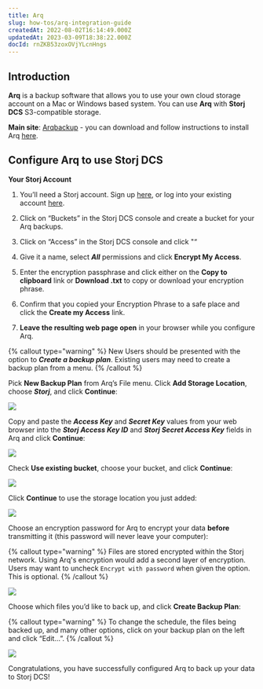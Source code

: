 ```yaml
---
title: Arq
slug: how-tos/arq-integration-guide
createdAt: 2022-08-02T16:14:49.000Z
updatedAt: 2023-03-09T18:38:22.000Z
docId: rnZKB53zoxOVjYLcnHngs
---
```


## Introduction

**Arq** is a backup software that allows you to use your own cloud storage account on a Mac or Windows based system. You can use **Arq** with **Storj DCS** S3-compatible storage.

**Main site**: [Arqbackup](https://www.arqbackup.com/) - you can download and follow instructions to install Arq [here](https://www.arqbackup.com/download/).

## Configure Arq to use Storj DCS

**Your Storj Account**

1.  You’ll need a Storj account. Sign up [here](), or log into your existing account [here]().

2.  Click on “Buckets” in the Storj DCS console and create a bucket for your Arq backups.

3.  Click on “Access” in the Storj DCS console and click "[](docId\:ObsfiEHKpVU7JTdGtW-3t)“

4.  Give it a name, select ***All*** permissions and click **Encrypt My Access**.

5.  Enter the encryption passphrase and click either on the **Copy to clipboard** link or **Download .txt** to copy or download your encryption phrase.

6.  Confirm that you copied your Encryption Phrase to a safe place and click the **Create my Access** link.

7.  **Leave the resulting web page open** in your browser while you configure Arq.

{% callout type="warning"  %} 
New Users should be presented with the option to ***Create a backup plan***.  Existing users may need to create a backup plan from a menu.
{% /callout %}

Pick **New Backup Plan** from Arq’s File menu. Click **Add Storage Location**, choose ***Storj***, and click **Continue**:

![](https://archbee-image-uploads.s3.amazonaws.com/kv3plx2xmXcUGcVl4Lttj/N6I8rnUYX8QGa5aRKP-x0_image-34-2.png)

Copy and paste the ***Access Key*** and ***Secret Key*** values from your web browser into the ***Storj Access Key ID*** and ***Storj Secret Access Key*** fields in Arq and click **Continue**:

![](https://archbee-image-uploads.s3.amazonaws.com/kv3plx2xmXcUGcVl4Lttj/Wrpn4kV2MWr2CPD98kuqa_image-42.png)

Check **Use existing bucket**, choose your bucket, and click **Continue**:

![](https://archbee-image-uploads.s3.amazonaws.com/kv3plx2xmXcUGcVl4Lttj/fNyYgCE3ujxntenNyK-ca_image-32-2.png)

Click **Continue** to use the storage location you just added:

![](https://archbee-image-uploads.s3.amazonaws.com/kv3plx2xmXcUGcVl4Lttj/RM5tmZXEaSn36pqkbes4N_screen-shot-2022-05-27-at-94548-am-1024x814.png)

Choose an encryption password for Arq to encrypt your data **before** transmitting it (this password will never leave your computer):

{% callout type="warning"  %} 
Files are stored encrypted within the Storj network.  Using Arq's encryption would add a second layer of encryption.  Users may want to uncheck `Encrypt with password` when given the option.  This is optional.&#x20;
{% /callout %}

![](https://archbee-image-uploads.s3.amazonaws.com/kv3plx2xmXcUGcVl4Lttj/j-ej_S6qiBjUl-c_-ggZb_screen-shot-2022-05-27-at-94638-am-1024x814.png)

Choose which files you’d like to back up, and click **Create Backup Plan**:

{% callout type="warning"  %} 
&#x20;To change the schedule, the files being backed up, and many other options, click on your backup plan on the left and click “Edit…”.
{% /callout %}

![](https://archbee-image-uploads.s3.amazonaws.com/kv3plx2xmXcUGcVl4Lttj/snmPnsOGwsJ2aQ7Ub_wiy_screen-shot-2022-05-27-at-94712-am-1024x814.png)



Congratulations, you have successfully configured Arq to back up your data to Storj DCS!

